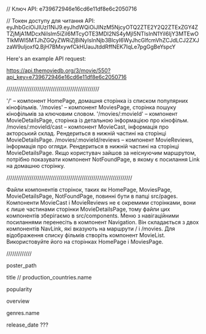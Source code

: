// Ключ API: e739672946e16cd6e11df8e6c2050716

// Токен доступу для читання API:
eyJhbGciOiJIUzI1NiJ9.eyJhdWQiOiJlNzM5NjcyOTQ2ZTE2Y2Q2ZTExZGY4ZTZjMjA1MDcxNiIsIm5iZiI6MTcyOTE3MDI2NS4yMjI5NTIsInN1YiI6IjY3MTEwOTlkMWI5MTJhZGQyZWRiZjBiNyIsInNjb3BlcyI6WyJhcGlfcmVhZCJdLCJ2ZXJzaW9uIjoxfQ.BjH7BMxywfCkHUauJtddRffNEK7IqLe7pgGgBeYspcY

Here's an example API request:

https://api.themoviedb.org/3/movie/550?api_key=e739672946e16cd6e11df8e6c2050716

////////////////////////////////////////////////

'/' – компонент HomePage, домашня сторінка із списком популярних кінофільмів.
'/movies' – компонент MoviesPage, сторінка пошуку кінофільмів за ключовим
словом. '/movies/:movieId' – компонент MovieDetailsPage, сторінка із детальною
інформацією про кінофільм. /movies/:movieId/cast – компонент MovieCast,
інформація про акторський склад. Рендериться в нижній частині на сторінці
MovieDetailsPage. /movies/:movieId/reviews – компонент MovieReviews, інформація
про огляди. Рендериться в нижній частині на сторінці MovieDetailsPage. Якщо
користувач зайшов за неіснуючим маршрутом, потрібно показувати компонент
NotFoundPage, в якому є посилання Link на домашню сторінку.

/////////////////////////////////////////////////////////////////

Файли компонентів сторінок, таких як HomePage, MoviesPage, MovieDetailsPage,
NotFoundPage, повинні бути в папці src/pages. Компоненти MovieCast і
MovieReviews не є окремими сторінками, вони є лише частинами сторінки
MovieDetailsPage, тому файли цих компонентів зберігаємо в src/components. Меню з
навігаційними посиланнями перенесіть в компонент Navigation. Він складається з
двох компонентів NavLink, які вказують на маршрути / і /movies. Для відображення
списку фільмів створіть компонент MovieList. Використовуйте його на сторінках
HomePage і MoviesPage.

/////////////

poster_path

title // production_countries.name

popularity

overview

genres.name

release_date ???
